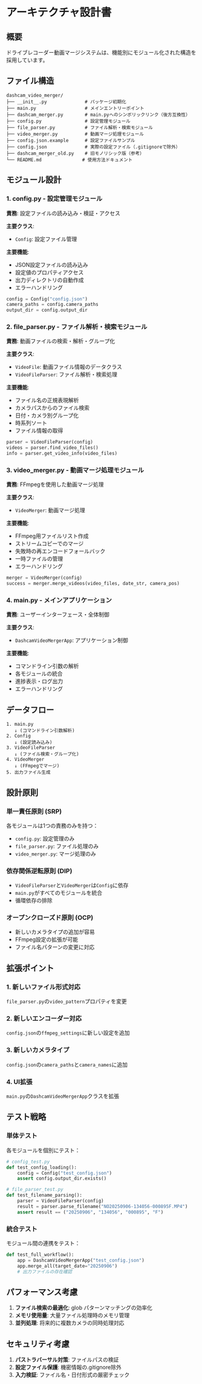 # アーキテクチャ設計書

## 概要

ドライブレコーダー動画マージシステムは、機能別にモジュール化された構造を採用しています。

## ファイル構造

```
dashcam_video_merger/
├── __init__.py              # パッケージ初期化
├── main.py                  # メインエントリーポイント
├── dashcam_merger.py        # main.pyへのシンボリックリンク（後方互換性）
├── config.py                # 設定管理モジュール
├── file_parser.py           # ファイル解析・検索モジュール
├── video_merger.py          # 動画マージ処理モジュール
├── config.json.example      # 設定ファイルサンプル
├── config.json              # 実際の設定ファイル（.gitignoreで除外）
├── dashcam_merger_old.py    # 旧モノリシック版（参考）
└── README.md               # 使用方法ドキュメント
```

## モジュール設計

### 1. config.py - 設定管理モジュール

**責務**: 設定ファイルの読み込み・検証・アクセス

**主要クラス**:
- `Config`: 設定ファイル管理

**主要機能**:
- JSON設定ファイルの読み込み
- 設定値のプロパティアクセス
- 出力ディレクトリの自動作成
- エラーハンドリング

```python
config = Config("config.json")
camera_paths = config.camera_paths
output_dir = config.output_dir
```

### 2. file_parser.py - ファイル解析・検索モジュール

**責務**: 動画ファイルの検索・解析・グループ化

**主要クラス**:
- `VideoFile`: 動画ファイル情報のデータクラス
- `VideoFileParser`: ファイル解析・検索処理

**主要機能**:
- ファイル名の正規表現解析
- カメラパスからのファイル検索
- 日付・カメラ別グループ化
- 時系列ソート
- ファイル情報の取得

```python
parser = VideoFileParser(config)
videos = parser.find_video_files()
info = parser.get_video_info(video_files)
```

### 3. video_merger.py - 動画マージ処理モジュール

**責務**: FFmpegを使用した動画マージ処理

**主要クラス**:
- `VideoMerger`: 動画マージ処理

**主要機能**:
- FFmpeg用ファイルリスト作成
- ストリームコピーでのマージ
- 失敗時の再エンコードフォールバック
- 一時ファイルの管理
- エラーハンドリング

```python
merger = VideoMerger(config)
success = merger.merge_videos(video_files, date_str, camera_pos)
```

### 4. main.py - メインアプリケーション

**責務**: ユーザーインターフェース・全体制御

**主要クラス**:
- `DashcamVideoMergerApp`: アプリケーション制御

**主要機能**:
- コマンドライン引数の解析
- 各モジュールの統合
- 進捗表示・ログ出力
- エラーハンドリング

## データフロー

```
1. main.py
   ↓ (コマンドライン引数解析)
2. Config
   ↓ (設定読み込み)
3. VideoFileParser
   ↓ (ファイル検索・グループ化)
4. VideoMerger
   ↓ (FFmpegでマージ)
5. 出力ファイル生成
```

## 設計原則

### 単一責任原則 (SRP)
各モジュールは1つの責務のみを持つ：
- `config.py`: 設定管理のみ
- `file_parser.py`: ファイル処理のみ
- `video_merger.py`: マージ処理のみ

### 依存関係逆転原則 (DIP)
- `VideoFileParser`と`VideoMerger`は`Config`に依存
- `main.py`がすべてのモジュールを統合
- 循環依存の排除

### オープンクローズド原則 (OCP)
- 新しいカメラタイプの追加が容易
- FFmpeg設定の拡張が可能
- ファイル名パターンの変更に対応

## 拡張ポイント

### 1. 新しいファイル形式対応
`file_parser.py`の`video_pattern`プロパティを変更

### 2. 新しいエンコーダー対応
`config.json`の`ffmpeg_settings`に新しい設定を追加

### 3. 新しいカメラタイプ
`config.json`の`camera_paths`と`camera_names`に追加

### 4. UI拡張
`main.py`の`DashcamVideoMergerApp`クラスを拡張

## テスト戦略

### 単体テスト
各モジュールを個別にテスト：
```python
# config_test.py
def test_config_loading():
    config = Config("test_config.json")
    assert config.output_dir.exists()

# file_parser_test.py
def test_filename_parsing():
    parser = VideoFileParser(config)
    result = parser.parse_filename("NO20250906-134056-000895F.MP4")
    assert result == ("20250906", "134056", "000895", "F")
```

### 統合テスト
モジュール間の連携をテスト：
```python
def test_full_workflow():
    app = DashcamVideoMergerApp("test_config.json")
    app.merge_all(target_date="20250906")
    # 出力ファイルの存在確認
```

## パフォーマンス考慮

1. **ファイル検索の最適化**: glob パターンマッチングの効率化
2. **メモリ使用量**: 大量ファイル処理時のメモリ管理
3. **並列処理**: 将来的に複数カメラの同時処理対応

## セキュリティ考慮

1. **パストラバーサル対策**: ファイルパスの検証
2. **設定ファイル保護**: 機密情報の.gitignore除外
3. **入力検証**: ファイル名・日付形式の厳密チェック